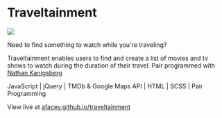 # Traveltainment

[<img src="https://andrefacey.com/assets/mockups/traveltainment-mockup-lg.png">][mockup]

Need to find something to watch while you're traveling?

Traveltainment enables users to find and create a list of movies and tv shows to watch during the duration of their travel. Pair programmed with [Nathan Kanigsberg][nathan]

JavaScript | jQuery | TMDb & Google Maps API | HTML | SCSS | Pair Programming

View live at [afacey.github.io/traveltainment][live]

[mockup]: https://andrefacey.com/assets/mockups/traveltainment-mockup.png"
[live]: https://afacey.github.io/traveltainment/
[nathan]: https://github.com/nkanigsberg